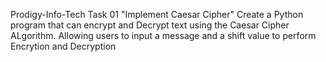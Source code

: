 Prodigy-Info-Tech Task 01
"Implement Caesar Cipher" 
Create a Python program that can encrypt and Decrypt text using the Caesar Cipher ALgorithm.
Allowing users to input a message and a shift value to perform Encrytion and Decryption 
